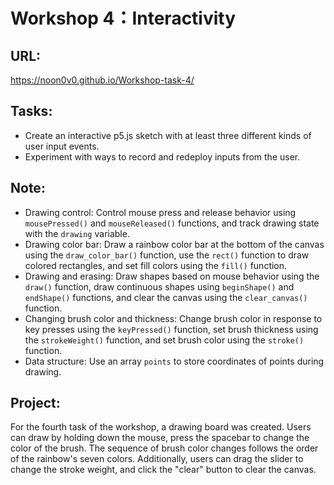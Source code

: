 # Workshop 4：Interactivity

## URL:
https://noon0v0.github.io/Workshop-task-4/


## Tasks:

- Create an interactive p5.js sketch with at least three different kinds of user input events.
- Experiment with ways to record and redeploy inputs from the user.

## Note:

- Drawing control: Control mouse press and release behavior using `mousePressed()` and `mouseReleased()` functions, and track drawing state with the `drawing` variable.
- Drawing color bar: Draw a rainbow color bar at the bottom of the canvas using the `draw_color_bar()` function, use the `rect()` function to draw colored rectangles, and set fill colors using the `fill()` function.
- Drawing and erasing: Draw shapes based on mouse behavior using the `draw()` function, draw continuous shapes using `beginShape()` and `endShape()` functions, and clear the canvas using the `clear_canvas()` function.
- Changing brush color and thickness: Change brush color in response to key presses using the `keyPressed()` function, set brush thickness using the `strokeWeight()` function, and set brush color using the `stroke()` function.
- Data structure: Use an array `points` to store coordinates of points during drawing.

## Project:

For the fourth task of the workshop, a drawing board was created. Users can draw by holding down the mouse, press the spacebar to change the color of the brush. The sequence of brush color changes follows the order of the rainbow's seven colors. Additionally, users can drag the slider to change the stroke weight, and click the "clear" button to clear the canvas.
